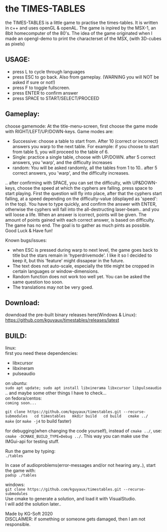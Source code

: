 the TIMES-TABLES
================

the TIMES-TABLES is a little game to practise the times-tables.
It is written in c++ and uses openGL & openAL.
The game is inpired by the MSX-1, an 8bit homecomputer of the 80's. The idea of the game originated when I made an opengl-demo
to print the characterset of the MSX, (with 3D-cubes as pixels)


USAGE:
--------
* press L to cycle through languages
* press ESC to go back. Also from gameplay. (WARNING you will NOT be asked if sure or not!)
* press F to toggle fullscreen.
* press ENTER to confirm answer
* press SPACE to START/SELECT/PROCEED


Gameplay:
--------
choose gamemode:
At the title-menu-screen, first choose the game mode with RIGHT/LEFT/UP/DOWN-keys.
Game modes are:
* Successive: choose a table to start from. After 10 (correct or incorrect) answers you warp to the next table. For example:
if you choose to start from table 5, you will proceed to the table of 6.
* Single: practice a single table, choose with UP/DOWN. after 5 correct answers, you 'warp', and the difficulty increases
* random: You will be asked randomly, all the tables from 1 to 10.. after 5 correct answers, you 'warp', and the difficulty increases.

.. after confirming with SPACE, you can set the difficulty, with UP&DOWN-keys, choose the speed at which the cyphers are falling.
press space to start playing.
First the question will fly into place, after that the cyphers start falling, at a speed depending on the difficulty-value
(displayed as 'speed': in the top). You have to type quickly, and confirm the answer with ENTER, otherwise the cyphers will
fall into the all-destructing laser-beam.. and you will loose a life.
When an answer is icorrect, points will be given. The amount of points gained with each correct answer, is based on difficulty.
The game has no end. The goal is to gather as much pints as possible.
Good Luck & Have fun!


Known bugs/issues:
* when ESC is pressed during warp to next level, the game goes back to title but the stars remain in 'hyperdrivemode'. I like it so I decided to keep it, but this 'feature' might dissapear in the future.
* The text does not auto-scale, especially the title might be cropped in certain languages or window-dimensions.
* Random function does not work too well yet. You can be asked the same question too soon.
* The translations may not be very goed.


Download:
------------
downdoad the pre-built binary releases here(Windows & Linux):  
https://github.com/kguyaux/timestables/releases/latest

BUILD:
-----
linux:  
first you need these dependencies:
- libxcursor
- libxineram
- pulseaudio

on ubuntu:  
`sudo apt update; sudo apt install libxinerama libxcursor libpulseaudio`  
.. and maybe some other things I have to check...  
on fedora/centos:  
`coming soon...`  

`git clone https://github.com/kguyaux/timestables.git --recurse-submodules  
cd timestables  
mkdir build  
cd build  
cmake ../    
make` (or `make -j4` to build faster)  

for debugging(when changing the code yourself), instead of `cmake ../`, use:  
`cmake -DCMAKE_BUILD_TYPE=Debug ../`. This way you can make use the IMGui-api for testing stuff.  

Run the game by typing:  
`./tables`  

In case of audioproblems(error-messages and/or not hearing any..), start the game with:  
`padsp ./tables`  

windows:  
`git clone https://github.com/kguyaux/timestables.git --recurse-submodules`  
Use cmake to generate a solution, and load it with VisualStudio.  
I will add the solution later..


Made by KG-Soft 2020  
DISCLAIMER: if something or someone gets damaged, then I am not responsible.

